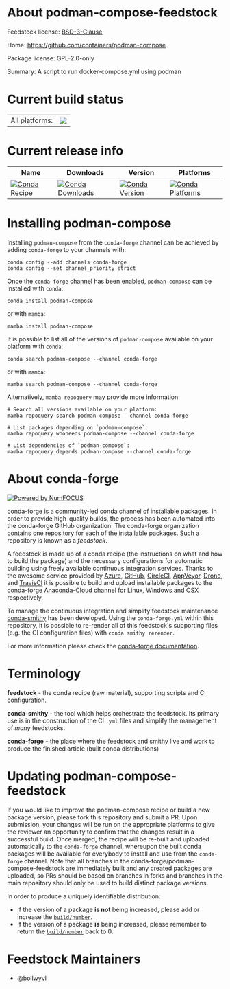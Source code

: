 About podman-compose-feedstock
==============================

Feedstock license: [BSD-3-Clause](https://github.com/conda-forge/podman-compose-feedstock/blob/main/LICENSE.txt)

Home: https://github.com/containers/podman-compose

Package license: GPL-2.0-only

Summary: A script to run docker-compose.yml using podman

Current build status
====================


<table><tr><td>All platforms:</td>
    <td>
      <a href="https://dev.azure.com/conda-forge/feedstock-builds/_build/latest?definitionId=10636&branchName=main">
        <img src="https://dev.azure.com/conda-forge/feedstock-builds/_apis/build/status/podman-compose-feedstock?branchName=main">
      </a>
    </td>
  </tr>
</table>

Current release info
====================

| Name | Downloads | Version | Platforms |
| --- | --- | --- | --- |
| [![Conda Recipe](https://img.shields.io/badge/recipe-podman--compose-green.svg)](https://anaconda.org/conda-forge/podman-compose) | [![Conda Downloads](https://img.shields.io/conda/dn/conda-forge/podman-compose.svg)](https://anaconda.org/conda-forge/podman-compose) | [![Conda Version](https://img.shields.io/conda/vn/conda-forge/podman-compose.svg)](https://anaconda.org/conda-forge/podman-compose) | [![Conda Platforms](https://img.shields.io/conda/pn/conda-forge/podman-compose.svg)](https://anaconda.org/conda-forge/podman-compose) |

Installing podman-compose
=========================

Installing `podman-compose` from the `conda-forge` channel can be achieved by adding `conda-forge` to your channels with:

```
conda config --add channels conda-forge
conda config --set channel_priority strict
```

Once the `conda-forge` channel has been enabled, `podman-compose` can be installed with `conda`:

```
conda install podman-compose
```

or with `mamba`:

```
mamba install podman-compose
```

It is possible to list all of the versions of `podman-compose` available on your platform with `conda`:

```
conda search podman-compose --channel conda-forge
```

or with `mamba`:

```
mamba search podman-compose --channel conda-forge
```

Alternatively, `mamba repoquery` may provide more information:

```
# Search all versions available on your platform:
mamba repoquery search podman-compose --channel conda-forge

# List packages depending on `podman-compose`:
mamba repoquery whoneeds podman-compose --channel conda-forge

# List dependencies of `podman-compose`:
mamba repoquery depends podman-compose --channel conda-forge
```


About conda-forge
=================

[![Powered by
NumFOCUS](https://img.shields.io/badge/powered%20by-NumFOCUS-orange.svg?style=flat&colorA=E1523D&colorB=007D8A)](https://numfocus.org)

conda-forge is a community-led conda channel of installable packages.
In order to provide high-quality builds, the process has been automated into the
conda-forge GitHub organization. The conda-forge organization contains one repository
for each of the installable packages. Such a repository is known as a *feedstock*.

A feedstock is made up of a conda recipe (the instructions on what and how to build
the package) and the necessary configurations for automatic building using freely
available continuous integration services. Thanks to the awesome service provided by
[Azure](https://azure.microsoft.com/en-us/services/devops/), [GitHub](https://github.com/),
[CircleCI](https://circleci.com/), [AppVeyor](https://www.appveyor.com/),
[Drone](https://cloud.drone.io/welcome), and [TravisCI](https://travis-ci.com/)
it is possible to build and upload installable packages to the
[conda-forge](https://anaconda.org/conda-forge) [Anaconda-Cloud](https://anaconda.org/)
channel for Linux, Windows and OSX respectively.

To manage the continuous integration and simplify feedstock maintenance
[conda-smithy](https://github.com/conda-forge/conda-smithy) has been developed.
Using the ``conda-forge.yml`` within this repository, it is possible to re-render all of
this feedstock's supporting files (e.g. the CI configuration files) with ``conda smithy rerender``.

For more information please check the [conda-forge documentation](https://conda-forge.org/docs/).

Terminology
===========

**feedstock** - the conda recipe (raw material), supporting scripts and CI configuration.

**conda-smithy** - the tool which helps orchestrate the feedstock.
                   Its primary use is in the construction of the CI ``.yml`` files
                   and simplify the management of *many* feedstocks.

**conda-forge** - the place where the feedstock and smithy live and work to
                  produce the finished article (built conda distributions)


Updating podman-compose-feedstock
=================================

If you would like to improve the podman-compose recipe or build a new
package version, please fork this repository and submit a PR. Upon submission,
your changes will be run on the appropriate platforms to give the reviewer an
opportunity to confirm that the changes result in a successful build. Once
merged, the recipe will be re-built and uploaded automatically to the
`conda-forge` channel, whereupon the built conda packages will be available for
everybody to install and use from the `conda-forge` channel.
Note that all branches in the conda-forge/podman-compose-feedstock are
immediately built and any created packages are uploaded, so PRs should be based
on branches in forks and branches in the main repository should only be used to
build distinct package versions.

In order to produce a uniquely identifiable distribution:
 * If the version of a package **is not** being increased, please add or increase
   the [``build/number``](https://docs.conda.io/projects/conda-build/en/latest/resources/define-metadata.html#build-number-and-string).
 * If the version of a package **is** being increased, please remember to return
   the [``build/number``](https://docs.conda.io/projects/conda-build/en/latest/resources/define-metadata.html#build-number-and-string)
   back to 0.

Feedstock Maintainers
=====================

* [@bollwyvl](https://github.com/bollwyvl/)

